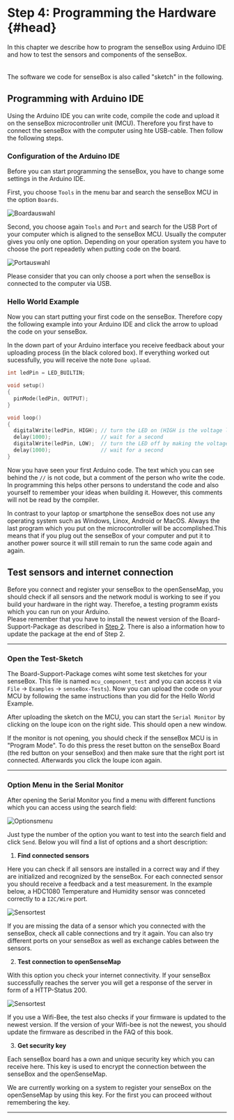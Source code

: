 # Step 4: Programming the Hardware {#head}
<div class="description"> In this chapter we describe how to program the senseBox using Arduino IDE and how to test the sensors and components of the senseBox.</div>

<div class="line">
    <br>
    <br>
</div>

<div class="box_info">
    <i class="fa fa-info fa-fw" aria-hidden="true" style="color: #42acf3;"></i>
  The software we code for senseBox is also called "sketch" in the following.
</div>



## Programming with Arduino IDE
Using the Arduino IDE you can write code, compile the code and upload it on the senseBox microcontroller unit (MCU). Therefore you first have to connect the senseBox with the computer using hte USB-cable. Then follow the following steps.

### Configuration of the Arduino IDE
Before you can start programming the senseBox, you have to change some settings in the Arduino IDE. 

First, you choose `Tools` in the menu bar and search the senseBox MCU in the option `Boards`.

![Boardauswahl](../../../pictures/select_board.png)

Second, you choose again `Tools` and `Port` and search for the USB Port of your computer which is aligned to the senseBox MCU. Usually the computer gives you only one option. Depending on your operation system you have to choose the port repeadetly when putting code on the board.

![Portauswahl](../../../pictures/select_port.png)

<div class="box_warning">
    <i class="fa fa-exclamation-circle fa-fw" aria-hidden="true" style="color: #f0ad4e"></i>
    Please consider that you can only choose a port when the senseBox is connected to the computer via USB. 
</div>

### Hello World Example
Now you can start putting your first code on the senseBox. Therefore copy the following example into your Arduino IDE and click the arrow to upload the code on your senseBox.

In the down part of your Arduino interface you receive feedback about your uploading process (in the black colored box). If everything worked out sucessfully, you will receive the note `Done upload`.

```cpp
int ledPin = LED_BUILTIN; 

void setup()
{
  pinMode(ledPin, OUTPUT);
}

void loop()
{
  digitalWrite(ledPin, HIGH); // turn the LED on (HIGH is the voltage level)
  delay(1000);                // wait for a second
  digitalWrite(ledPin, LOW);  // turn the LED off by making the voltage LOW
  delay(1000);                // wait for a second
}
```

Now you have seen your first Arduino code. The text which you can see behind the `//` is not code, but a comment of the person who write the code. In programming this helps other persons to understand the code and also yourself to remember your ideas when building it. However, this comments will not be read by the compiler. 

<div class="box_info">
    <i class="fa fa-info fa-fw" aria-hidden="true" style="color: #42acf3;"></i>
  In contrast to your laptop or smartphone the senseBox does not use any operating system such as Windows, Linox, Android or MacOS. Always the last program which you put on the microcontroller will be accomplished.This means that if you plug out the senseBox of your computer and put it to another power source it will still remain to run the same code again and again.
</div>

## Test sensors and internet connection
<div class="description">Before you connect and register your senseBox to the openSenseMap, you should check if all sensors and the network modul is working to see if you build your hardware in the right way. Therefoe, a testing programm exists which you can run on your Arduino. </div>

<div class="box_warning">
    <i class="fa fa-exclamation-circle fa-fw" aria-hidden="true" style="color: #f0ad4e"></i>
    Please remember that you have to install the newest version of the Board-Support-Package as described in <a href="board-support-packages-installieren.md">Step 2</a>. There is also a information how to update the package at the end of Step 2.
</div>

------
### Open the Test-Sketch
The Board-Support-Package comes wiht some test sketches for your senseBox. This file is named `mcu_component_test` and you can access it via `File` -> `Examples` -> `senseBox-Tests`). Now you can upload the code on your MCU by following the same instructions than you did for the Hello World Example.

After uploading the sketch on the MCU, you can start the `Serial Monitor` by clicking on the loupe icon on the right side. This should open a new window.

<div class="box_info">
    <i class="fa fa-info fa-fw" aria-hidden="true" style="color: #42acf3;"></i>
  If the monitor is not opening, you should check if the senseBox MCU is in "Program Mode". To do this press the reset button on the senseBox Board (the red button on your senseBox) and then make sure that the right port ist connected. Afterwards you click the loupe icon again.
</div>

------
### Option Menu in the Serial Monitor
After opening the Serial Monitor you find a menu with different functions which you can access using the search field:

![Optionsmenu](../../../pictures/test_option-menu.png)

Just type the number of the option you want to test into the search field and click `Send`. Below you will find a list of options and a short description:

1. **Find connected sensors**

Here you can check if all sensors are installed in a correct way and if they are initialized and recognized by the senseBox. For each connected sensor you should receive a feedback and a test measurement. In the example below, a HDC1080 Temperature and Humidity sensor was connceted correctly to a `I2C/Wire` port.

  ![Sensortest](../../../pictures/test_option1.png)

  <div class="box_info">
      <i class="fa fa-info fa-fw" aria-hidden="true" style="color: #42acf3;"></i>
     If you are missing the data of a sensor which you connected with the senseBox, check all cable connections and try it again. You can  also try different ports on your senseBox as well as exchange cables between the sensors.
  </div>

2. **Test connection to openSenseMap**

  With this option you check your internet connectivity. If your senseBox successfully reaches the server you will get a response of the server in form of a HTTP-Status 200.

  ![Sensortest](../../../pictures/test_option2.png)

  <div class="box_info">
      <i class="fa fa-info fa-fw" aria-hidden="true" style="color: #42acf3;"></i>
     If you use a Wifi-Bee, the test also checks if your firmware is updated to the newest version. If the version of your Wifi-bee is not the newest, you should update the firmware as described in the FAQ of this book.
  </div>

3. **Get security key**

  Each senseBox board has a own and unique security key which you can receive here. This key is used to encrypt the connection between the senseBox and the openSenseMap.
  <div class="box_info">
      <i class="fa fa-info fa-fw" aria-hidden="true" style="color: #42acf3;"></i>
     We are currently working on a system to register your senseBox on the openSenseMap by using this key. For the first you can proceed without remembering the key.
  </div>

------







